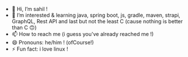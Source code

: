 - 👋 Hi, I’m sahil !
- 👀 I’m interested & learning java, spring boot, js, gradle, maven, strapi, GraphQL, Rest API and last but not the least C (cause nothing is better than C 🙃)
- 📫 How to reach me (i guess you've already reached me !)
- 😄 Pronouns: he/him ! (ofCourse!)
- ⚡ Fun fact: i love linux !
